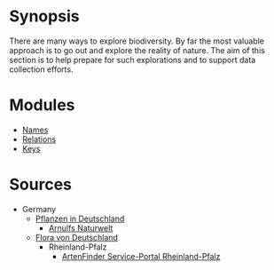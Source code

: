 <!-- TITLE: Exploration -->
<!-- SUBTITLE: A quick summary of Exploration -->

# Synopsis
There are many ways to explore biodiversity. By far the most valuable approach is to go out and explore the reality of nature. The aim of this section is to help prepare for such explorations and to support data collection efforts.

# Modules
* [Names](/a-part-of-nature/exploration/names)
* [Relations](/a-part-of-nature/exploration/relations)
* [Keys](/a-part-of-nature/exploration/keys)
# Sources
* Germany
  * [Pflanzen in Deutschland](http://www.pflanzen-bestimmung.de/)
    * [Arnulfs Naturwelt](http://arnulfs-naturwelt.de/)
  * [Flora von Deutschland](http://www.blumeninschwaben.de/)
	* Rheinland-Pfalz
		* [ArtenFinder Service-Portal Rheinland-Pfalz](http://artenfinder.rlp.de)
